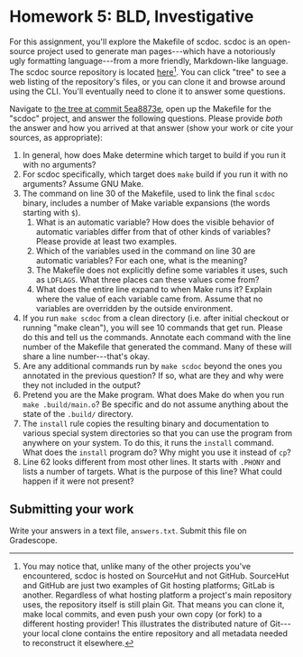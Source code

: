 ---
---
# Homework 5: BLD, Investigative

For this assignment, you'll explore the Makefile of scdoc. scdoc is an
open-source project used to generate man pages---which have a notoriously ugly
formatting language---from a more friendly, Markdown-like language. The scdoc
source repository is located
[here](https://git.sr.ht/~sircmpwn/scdoc)[^different-forge]. You can click
"tree" to see a web listing of the repository's files, or you can clone it and
browse around using the CLI. You'll eventually need to clone it to answer some
questions.

[^different-forge]: You may notice that, unlike many of the other projects
    you've encountered, scdoc is hosted on SourceHut and not GitHub. SourceHut
    and GitHub are just two examples of Git hosting platforms; GitLab is
    another.  Regardless of what hosting platform a project's main repository
    uses, the repository itself is still plain Git. That means you can clone
    it, make local commits, and even push your own copy (or fork) to a
    different hosting provider! This illustrates the distributed nature of
    Git---your local clone contains the entire repository and all metadata
    needed to reconstruct it elsewhere.

Navigate to [the tree at commit 5ea8873e][tree], open up the Makefile for the
"scdoc" project, and answer the following questions. Please provide *both* the
answer and how you arrived at that answer (show your work or cite your sources,
as appropriate):

[tree]: https://git.sr.ht/~sircmpwn/scdoc/tree/5ea8873e33a5be55625e05673a47e440182bc09e

1. In general, how does Make determine which target to build if you run it with
   no arguments?
1. For scdoc specifically, which target does `make` build if you run it with no
   arguments? Assume GNU Make.
1. The command on line 30 of the Makefile, used to link the final `scdoc`
   binary, includes a number of Make variable expansions (the words starting
   with `$`).
   1. What is an automatic variable? How does the visible behavior of automatic
      variables differ from that of other kinds of variables? Please provide at
      least two examples.
   1. Which of the variables used in the command on line 30 are automatic
      variables? For each one, what is the meaning?
   1. The Makefile does not explicitly define some variables it uses, such as
      `LDFLAGS`. What three places can these values come from?
   1. What does the entire line expand to when Make runs it? Explain where the
      value of each variable came from. Assume that no variables are overridden
      by the outside environment.
1. If you run `make scdoc` from a clean directory (i.e. after initial checkout
   or running "make clean"), you will see 10 commands that get run. Please do
   this and tell us the commands. Annotate each command with the line number of
   the Makefile that generated the command. Many of these will share a line
   number---that's okay.
1. Are any additional commands run by `make scdoc` beyond the ones you
   annotated in the previous question? If so, what are they and why were they
   not included in the output?
1. Pretend you are the Make program. What does Make do when you run `make
   .build/main.o`? Be specific and do not assume anything about the state of
   the `.build/` directory.
1. The `install` rule copies the resulting binary and documentation to various
   special system directories so that you can use the program from anywhere on
   your system. To do this, it runs the `install` command. What does the
   `install` program do? Why might you use it instead of `cp`?
1. Line 62 looks different from most other lines. It starts with `.PHONY` and
   lists a number of targets. What is the purpose of this line? What could
   happen if it were not present?

## Submitting your work

Write your answers in a text file, `answers.txt`. Submit this file on
Gradescope.
